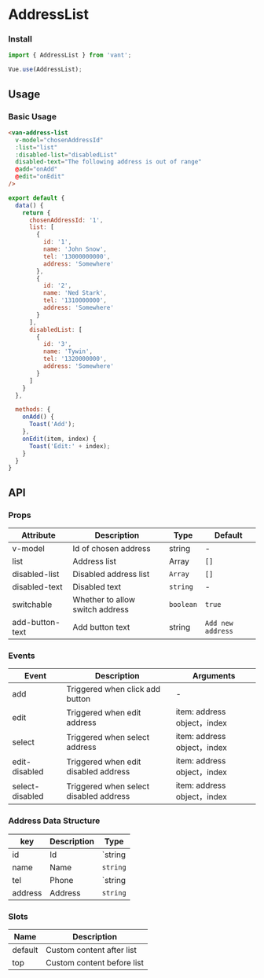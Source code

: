 # AddressList

### Install
``` javascript
import { AddressList } from 'vant';

Vue.use(AddressList);
```

## Usage

### Basic Usage

```html
<van-address-list
  v-model="chosenAddressId"
  :list="list"
  :disabled-list="disabledList"
  disabled-text="The following address is out of range"
  @add="onAdd"
  @edit="onEdit"
/>
```

```javascript
export default {
  data() {
    return {
      chosenAddressId: '1',
      list: [
        {
          id: '1',
          name: 'John Snow',
          tel: '13000000000',
          address: 'Somewhere'
        },
        {
          id: '2',
          name: 'Ned Stark',
          tel: '1310000000',
          address: 'Somewhere'
        }
      ],
      disabledList: [
        {
          id: '3',
          name: 'Tywin',
          tel: '1320000000',
          address: 'Somewhere'
        }
      ]
    }
  },

  methods: {
    onAdd() {
      Toast('Add');
    },
    onEdit(item, index) {
      Toast('Edit:' + index);
    }
  }
}
```

## API

### Props

| Attribute | Description | Type | Default |
|------|------|------|------|
| v-model | Id of chosen address | string | - |
| list | Address list | Array | `[]` |
| disabled-list | Disabled address list | `Array` | `[]` |
| disabled-text | Disabled text | `string` | - |
| switchable | Whether to allow switch address | `boolean` | `true` |
| add-button-text | Add button text | string | `Add new address` |

### Events

| Event | Description | Arguments |
|------|------|------|
| add | Triggered when click add button | - |
| edit | Triggered when edit address | item: address object，index |
| select | Triggered when select address | item: address object，index |
| edit-disabled | Triggered when edit disabled address | item: address object，index |
| select-disabled | Triggered when select disabled address | item: address object，index |

### Address Data Structure

| key | Description | Type |
|------|------|------|
| id | Id | `string | number` |
| name | Name | `string` |
| tel | Phone | `string | number` |
| address | Address | `string` |

### Slots

| Name | Description |
|------|------|
| default | Custom content after list |
| top | Custom content before list |
